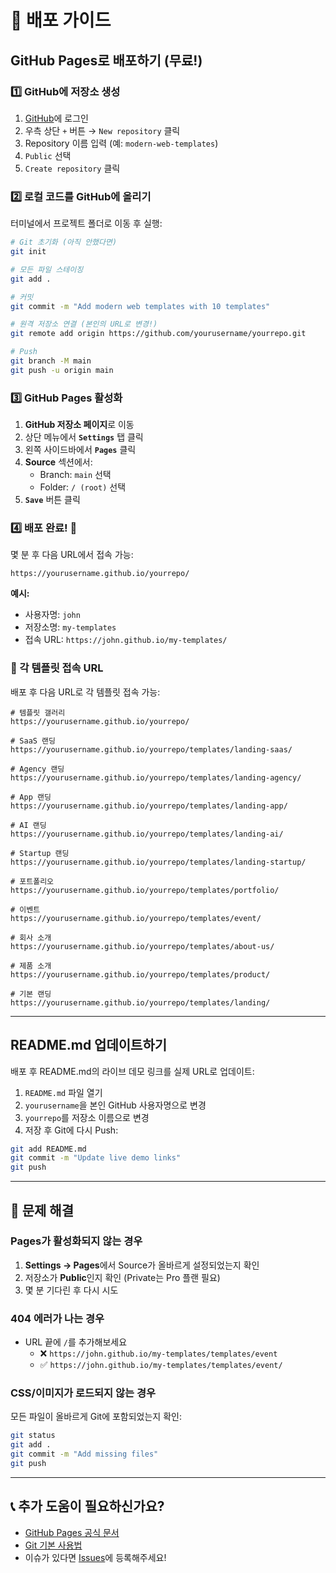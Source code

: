 # 🚀 배포 가이드

## GitHub Pages로 배포하기 (무료!)

### 1️⃣ GitHub에 저장소 생성

1. [GitHub](https://github.com)에 로그인
2. 우측 상단 `+` 버튼 → `New repository` 클릭
3. Repository 이름 입력 (예: `modern-web-templates`)
4. `Public` 선택
5. `Create repository` 클릭

### 2️⃣ 로컬 코드를 GitHub에 올리기

터미널에서 프로젝트 폴더로 이동 후 실행:

```bash
# Git 초기화 (아직 안했다면)
git init

# 모든 파일 스테이징
git add .

# 커밋
git commit -m "Add modern web templates with 10 templates"

# 원격 저장소 연결 (본인의 URL로 변경!)
git remote add origin https://github.com/yourusername/yourrepo.git

# Push
git branch -M main
git push -u origin main
```

### 3️⃣ GitHub Pages 활성화

1. **GitHub 저장소 페이지**로 이동
2. 상단 메뉴에서 **`Settings`** 탭 클릭
3. 왼쪽 사이드바에서 **`Pages`** 클릭
4. **Source** 섹션에서:
   - Branch: `main` 선택
   - Folder: `/ (root)` 선택
5. **`Save`** 버튼 클릭

### 4️⃣ 배포 완료! 🎉

몇 분 후 다음 URL에서 접속 가능:

```
https://yourusername.github.io/yourrepo/
```

**예시:**
- 사용자명: `john`
- 저장소명: `my-templates`
- 접속 URL: `https://john.github.io/my-templates/`

### 📱 각 템플릿 접속 URL

배포 후 다음 URL로 각 템플릿 접속 가능:

```
# 템플릿 갤러리
https://yourusername.github.io/yourrepo/

# SaaS 랜딩
https://yourusername.github.io/yourrepo/templates/landing-saas/

# Agency 랜딩
https://yourusername.github.io/yourrepo/templates/landing-agency/

# App 랜딩
https://yourusername.github.io/yourrepo/templates/landing-app/

# AI 랜딩
https://yourusername.github.io/yourrepo/templates/landing-ai/

# Startup 랜딩
https://yourusername.github.io/yourrepo/templates/landing-startup/

# 포트폴리오
https://yourusername.github.io/yourrepo/templates/portfolio/

# 이벤트
https://yourusername.github.io/yourrepo/templates/event/

# 회사 소개
https://yourusername.github.io/yourrepo/templates/about-us/

# 제품 소개
https://yourusername.github.io/yourrepo/templates/product/

# 기본 랜딩
https://yourusername.github.io/yourrepo/templates/landing/
```

---

## README.md 업데이트하기

배포 후 README.md의 라이브 데모 링크를 실제 URL로 업데이트:

1. `README.md` 파일 열기
2. `yourusername`을 본인 GitHub 사용자명으로 변경
3. `yourrepo`를 저장소 이름으로 변경
4. 저장 후 Git에 다시 Push:

```bash
git add README.md
git commit -m "Update live demo links"
git push
```

---

## 🔧 문제 해결

### Pages가 활성화되지 않는 경우

1. **Settings → Pages**에서 Source가 올바르게 설정되었는지 확인
2. 저장소가 **Public**인지 확인 (Private는 Pro 플랜 필요)
3. 몇 분 기다린 후 다시 시도

### 404 에러가 나는 경우

- URL 끝에 `/`를 추가해보세요
  - ❌ `https://john.github.io/my-templates/templates/event`
  - ✅ `https://john.github.io/my-templates/templates/event/`

### CSS/이미지가 로드되지 않는 경우

모든 파일이 올바르게 Git에 포함되었는지 확인:
```bash
git status
git add .
git commit -m "Add missing files"
git push
```

---

## 📞 추가 도움이 필요하신가요?

- [GitHub Pages 공식 문서](https://docs.github.com/en/pages)
- [Git 기본 사용법](https://git-scm.com/book/ko/v2)
- 이슈가 있다면 [Issues](https://github.com/yourusername/yourrepo/issues)에 등록해주세요!

